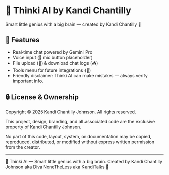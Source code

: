 # 🧠 Thinki AI by Kandi Chantilly

Smart little genius with a big brain — created by Kandi Chantilly 💖

## 🚀 Features
- Real‑time chat powered by Gemini Pro
- Voice input (🎤 mic button placeholder)
- File upload (📎) & download chat logs (📥)
- Tools menu for future integrations (🧰)
- Friendly disclaimer: Thinki AI can make mistakes — always verify important info.

## 🔒 License & Ownership
Copyright © 2025 Kandi Chantilly Johnson. All rights reserved.

This project, design, branding, and all associated code are the exclusive property of Kandi Chantilly Johnson.

No part of this code, layout, system, or documentation may be copied, reproduced, distributed, or modified without express written permission from the creator.

---

🧠 Thinki AI — Smart little genius with a big brain. Created by Kandi Chantilly Johnson aka Diva NoneTheLess aka KandiTalks 💖
